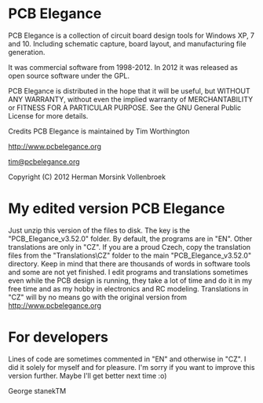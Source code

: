 # PCB Elegance
PCB Elegance is a collection of circuit board design tools for Windows XP, 7 and 10.
Including schematic capture, board layout, and manufacturing file generation.

It was commercial software from 1998-2012.
In 2012 it was released as open source software under the GPL.

PCB Elegance is distributed in the hope that it will be useful, but WITHOUT ANY WARRANTY,
without even the implied warranty of MERCHANTABILITY or FITNESS FOR A PARTICULAR PURPOSE.
See the GNU General Public License for more details.

Credits
PCB Elegance is maintained by Tim Worthington

http://www.pcbelegance.org

tim@pcbelegance.org

Copyright (C) 2012 Herman Morsink Vollenbroek

# My edited version PCB Elegance
Just unzip this version of the files to disk. The key is the "PCB_Elegance_v3.52.0" folder.
By default, the programs are in "EN". Other translations are only in "CZ".  If you are a proud Czech,
copy the translation files from the "Translations\CZ" folder to the main "PCB_Elegance_v3.52.0" directory.
Keep in mind that there are thousands of words in software tools and some are not yet finished.
I edit programs and translations sometimes even while the PCB design is running, they take a lot of time
and do it in my free time and as my hobby in electronics and RC modeling.
Translations in "CZ" will by no means go with the original version from http://www.pcbelegance.org

# For developers
Lines of code are sometimes commented in "EN" and otherwise in "CZ".
I did it solely for myself and for pleasure. I'm sorry if you want to improve this version further.
Maybe I'll get better next time :o)

George stanekTM
